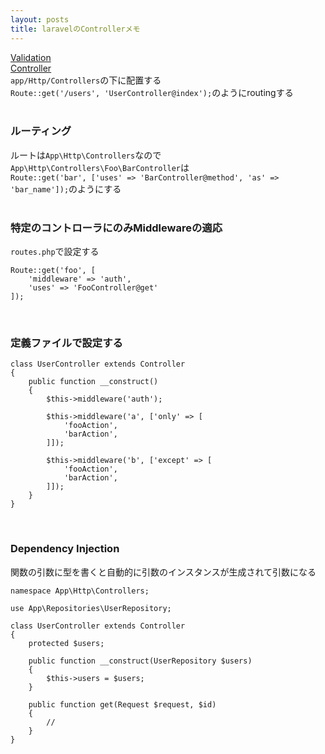 ```yaml
---
layout: posts
title: laravelのControllerメモ 
---
```

[Validation](https://laravel.com/docs/5.2/validation)  
[Controller](https://laravel.com/docs/5.2/controllers)   
`app/Http/Controllers`の下に配置する  
`Route::get('/users', 'UserController@index');`のようにroutingする   
<br>

### ルーティング
ルートは`App\Http\Controllers`なので`App\Http\Controllers\Foo\BarController`は  
`Route::get('bar', ['uses' => 'BarController@method', 'as' => 'bar_name']);`のようにする  
<br>

### 特定のコントローラにのみMiddlewareの適応

`routes.php`で設定する

```
Route::get('foo', [
    'middleware' => 'auth',
    'uses' => 'FooController@get'
]);
```
<br>

### 定義ファイルで設定する
```
class UserController extends Controller
{
    public function __construct()
    {
        $this->middleware('auth');

        $this->middleware('a', ['only' => [
            'fooAction',
            'barAction',
        ]]);

        $this->middleware('b', ['except' => [
            'fooAction',
            'barAction',
        ]]);
    }
}
```
<br>

### Dependency Injection
関数の引数に型を書くと自動的に引数のインスタンスが生成されて引数になる

```
namespace App\Http\Controllers;

use App\Repositories\UserRepository;

class UserController extends Controller
{
    protected $users;

    public function __construct(UserRepository $users)
    {
        $this->users = $users;
    }
    
    public function get(Request $request, $id)
    {
        //
    }
}
```































